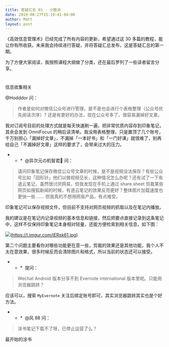 ```yaml
---
title: 答疑汇总 01 - 少数派
date: 2019-08-27T15:19:41-04:00
author: Matt
layout: post
---
```


《高效信息管理术》已经完成了所有内容的更新，希望通过这 30 多篇的教程，能让你有所收获。未来我会持续进行答疑，并将答疑汇总发布，这是答疑汇总的第一期。

为了方便大家阅读，我按照课程大纲做了分类，还在最后罗列了一些读者留言分享。

#
信息收集相关

@Hodddor 问：

> 作者是如何对微信公众号进行管理，是不是也会进行个表格整理（公众号优先阅读次序）? 还是有更好的办法，现在公众号多了，很容易漏掉好文章。

我对订阅号目前的处理方式就是每天快速刷一遍，把非常优质内容存到印象笔记，其余会发到 OmniFocus 的稍后读清单。我没用表格整理，只是置顶了几个账号，千万别担心「漏掉好文章」，不漏掉「一本好书」和「一门好课」就很难了，别再给自己「不漏掉好文章」这样的要求了，会带来过大的压力。

* * * 
@异次元の机智君💯 问：

> 请问印象笔记保存微信公众号文章的时候，是不是视频没法保存？有些公众号比如「回形针」他们以做视频见长，这种情况怎么办呢？还有试了一下有道云笔记，虽然很讨厌网易，但我发现在手机上通过 share sheet 剪裁某些网页如搜狐新闻的时候，有道云笔记的效果反而更好？整体图片加载速度也更快一些 …… 但我真的不想用网易产品，有点难受。

印象笔记可以保存视频文件，但目前不支持对网页视频的抓取以及在笔记内播放。

我的建议是在笔记内记录视频的基本信息和链接，然后把要点直接记录到这条笔记中，这样不仅保持印象笔记本身相对轻量，还能方便检索到相关信息，如下图：

![](#)(https://i.imgur.com/iERsk61.jpg)

第二个问题主要看你对哪些功能更在意一些，剪裁的效果还是其他功能，我个人不太在意效果，很多时候反而会清除图片和格式，所以当前的状态还可以接受。

* * * 
提问：

> Wechat Android 版本分享不到 Evernote international 版本里呢。只能用浏览器跳转？

应该可以，搜索 `MyEvernote` 关注后绑定账号即可，其实浏览器跳转其实也是个好方法。

* * * 
@风 88 问：

> 涂书笔记下载不了呀，已停止运营了么？

最开始的涂书
